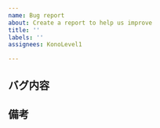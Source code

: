 ```yaml
---
name: Bug report
about: Create a report to help us improve
title: ''
labels: ''
assignees: KonoLevel1

---
```


## バグ内容

## 備考
